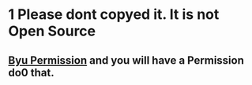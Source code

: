# 1 Please dont copyed it. It is not Open Source
## [Byu Permission](https://www.dns-shop.ru/) and you will have a Permission do0 that.
